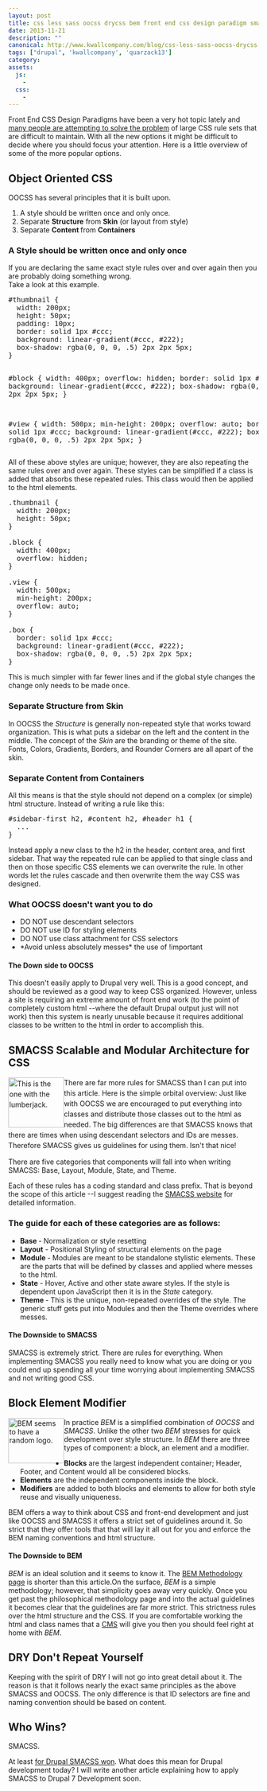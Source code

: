 ```yaml
---
layout: post
title: css less sass oocss drycss bem front end css design paradigm smacss down
date: 2013-11-21
description: ""
canonical: http://www.kwallcompany.com/blog/css-less-sass-oocss-drycss-bem-front-end-css-design-paradigm-smacss-down
tags: ["drupal", 'kwallcompany', 'quarzack13']
category:
assets:
  js:
    -
  css:
    -
---
```


<p>Front End CSS Design Paradigms have been a very hot topic lately and <a href="http://xkcd.com/927/" target="_blank">many people are attempting to solve the problem</a> of large CSS rule sets that are difficult to maintain. With all the new options it might be difficult to decide where you should focus your attention. Here is a little overview of some of the more popular options.</p>
<h2>Object Oriented CSS</h2>
<p>OOCSS has several principles that it is built upon.</p>
<ol><li>A style should be written once and only once.</li>
<li>Separate <strong>Structure</strong> from <strong>Skin</strong> (or layout from style)</li>
<li>Separate <strong>Content </strong>from <strong>Containers</strong></li>
</ol><h3>A Style should be written once and only once</h3>
<p>If you are declaring the same exact style rules over and over again then you are probably doing something wrong.<br>Take a look at this example.</p>
<pre>#thumbnail {
  width: 200px;
  height: 50px;
  padding: 10px;
  border: solid 1px #ccc;
  background: linear-gradient(#ccc, #222);
  box-shadow: rgba(0, 0, 0, .5) 2px 2px 5px;
}

#block {
  width: 400px;
  overflow: hidden;
  border: solid 1px #ccc;
  background: linear-gradient(#ccc, #222);
  box-shadow: rgba(0, 0, 0, .5) 2px 2px 5px;
}

#view {
  width: 500px;
  min-height: 200px;
  overflow: auto;
  border: solid 1px #ccc;
  background: linear-gradient(#ccc, #222);
  box-shadow: rgba(0, 0, 0, .5) 2px 2px 5px;
}</pre><p>All of these above styles are unique; however, they are also repeating the same rules over and over again. These styles can be simplified if a class is added that absorbs these repeated rules. This class would then be applied to the html elements.</p>
<pre>.thumbnail {
  width: 200px;
  height: 50px;
}

.block {
  width: 400px;
  overflow: hidden;
}

.view {
  width: 500px;
  min-height: 200px;
  overflow: auto;
}

.box {
  border: solid 1px #ccc;
  background: linear-gradient(#ccc, #222);
  box-shadow: rgba(0, 0, 0, .5) 2px 2px 5px;
}</pre><p>This is much simpler with far fewer lines and if the global style changes the change only needs to be made once.</p>
<h3>Separate Structure from Skin</h3>
<p>In OOCSS the <em>Structure</em> is generally non-repeated style that works toward organization. This is what puts a sidebar on the left and the content in the middle. The concept of the <em>Skin </em>are the branding or theme of the site. Fonts, Colors, Gradients, Borders, and Rounder Corners are all apart of the skin.</p>
<h3>Separate Content from Containers</h3>
<p>All this means is that the style should not depend on a complex (or simple) html structure. Instead of writing a rule like this:</p>
<pre>#sidebar-first h2, #content h2, #header h1 {
  ...
}
</pre><p>Instead apply a new class to the h2 in the header, content area, and first sidebar. That way the repeated rule can be applied to that single class and then on those specific CSS elements we can overwrite the rule. In other words let the rules cascade and then overwrite them the way CSS was designed.</p>
<h3>What OOCSS doesn't want you to do</h3>
<ul><li>DO NOT use descendant selectors</li>
<li>DO NOT use ID for styling elements</li>
<li>DO NOT use class attachment for CSS selectors</li>
<li>*Avoid unless absolutely messes* the use of !important</li>
</ul><h4>The Down side to OOCSS</h4>
<p>This doesn't easily apply to Drupal very well. This is a good concept, and should be reviewed as a good way to keep CSS organized. However, unless a site is requiring an extreme amount of front end work (to the point of completely custom html --where the default Drupal output just will not work) then this system is nearly unusable because it requires additional classes to be written to the html in order to accomplish this.</p>
<h2>SMACSS Scalable and Modular Architecture for CSS</h2>
<p><span style="line-height: 1.5em;"><img alt="This is the one with the lumberjack." src="http://www.kwallcompany.com/sites/default/files/jack-head.png" style="width: 112px; height: 101px; float: left;">There are far more rules for SMACSS than I can put into this article. Here is the simple orbital overview: Just like with OOCSS we are encouraged to put everything into classes and distribute those classes out to the html as needed. The big differences are that SMACSS knows that there are times when using descendant selectors and IDs are messes. Therefore SMACSS gives us guidelines for using them. Isn't that nice!</span></p>
<p>There are five categories that components will fall into when writing SMACSS: Base, Layout, Module, State, and Theme.</p>
<p>Each of these rules has a coding standard and class prefix. That is beyond the scope of this article --I suggest reading the <a href="http://smacss.com/" target="_blank">SMACSS website</a> for detailed information.</p>
<h3>The guide for each of these categories are as follows:</h3>
<ul><li><strong>Base </strong>- Normalization or style resetting</li>
<li><strong>Layout</strong> - Positional Styling of structural elements on the page</li>
<li><strong>Module </strong>- Modules are meant to be standalone stylistic elements. These are the parts that will be defined by classes and applied where messes to the html.</li>
<li><strong>State</strong> - Hover, Active and other state aware styles. If the style is dependent upon JavaScript then it is in the <em>State</em> category.</li>
<li><strong>Theme </strong>- This is the unique, non-repeated overrides of the style. The generic stuff gets put into Modules and then the Theme overrides where messes.</li>
</ul><h4>The Downside to SMACSS</h4>
<p>SMACSS is extremely strict. There are rules for everything. When implementing SMACSS you really need to know what you are doing or you could end up spending all your time worrying about implementing SMACSS and not writing good CSS.</p>
<h2>Block Element Modifier</h2>
<p><img alt="BEM seems to have a random logo." src="http://www.kwallcompany.com/sites/default/files/lq8e64g0ns6kzt-l3glbq-saabe.png" style="width: 112px; height: 91px; float: left;">In practice <em>BEM</em> is a simplified combination of <em>OOCSS</em> and <em>SMACSS</em>. Unlike the other two <em>BEM</em> stresses for quick development over style structure. In <em>BEM</em> there are three types of component: a block, an element and a modifier.</p>
<ul><li><strong>Blocks</strong> are the largest independent container; Header, Footer, and Content would all be considered blocks.</li>
<li><strong>Elements</strong> are the independent components inside the block.</li>
<li><strong>Modifiers</strong> are added to both blocks and elements to allow for both style reuse and visually uniqueness.</li>
</ul><p>BEM offers a way to think about CSS and front-end development and just like OOCSS and SMACSS it offers a strict set of guidelines around it. So strict that they offer tools that that will lay it all out for you and enforce the BEM naming conventions and html structure.</p>
<h4>The Downside to BEM</h4>
<p><em>BEM</em> is an ideal solution and it seems to know it. The <a href="http://bem.info/method/" target="_blank">BEM Methodology page</a> is shorter than this article.On the surface, <em>BEM</em> is a simple methodology; however, that simplicity goes away very quickly. Once you get past the philosophical methodology page and into the actual guidelines it becomes clear that the guidelines are far more strict. This strictness rules over the html structure and the CSS. If you are comfortable working the html and class names that a <a href="http://www.drupal.org" target="_blank">CMS</a> will give you then you should feel right at home with <em>BEM</em>.</p>
<h2>DRY Don't Repeat Yourself</h2>
<p>Keeping with the spirit of DRY I will not go into great detail about it. The reason is that it follows nearly the exact same principles as the above SMACSS and OOCSS. The only difference is that ID selectors are fine and naming convention should be based on content.</p>
<h2>Who Wins?</h2>
<p>SMACSS.</p>
<p>At least <a href="https://drupal.org/node/1887918" target="_blank">for Drupal SMACSS won</a>. What does this mean for Drupal development today? I will write another article explaining how to apply SMACSS to Drupal 7 Development soon.</p>
